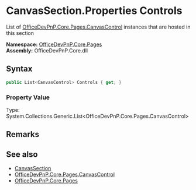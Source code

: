 # CanvasSection.Properties Controls
List of  [OfficeDevPnP.Core.Pages.CanvasControl](OfficeDevPnP.Core.Pages.CanvasControl.md)  instances that are hosted in this section  

**Namespace:** [OfficeDevPnP.Core.Pages](OfficeDevPnP.Core.Pages.md)  
**Assembly:** OfficeDevPnP.Core.dll  
## Syntax
```C#
public List<CanvasControl> Controls { get; }
```

### Property Value
Type: System.Collections.Generic.List<OfficeDevPnP.Core.Pages.CanvasControl>  

## Remarks
  
## See also
- [CanvasSection](OfficeDevPnP.Core.Pages.CanvasSection.md) 
- [OfficeDevPnP.Core.Pages.CanvasControl](OfficeDevPnP.Core.Pages.CanvasControl.md)
- [OfficeDevPnP.Core.Pages](OfficeDevPnP.Core.Pages.md) 
